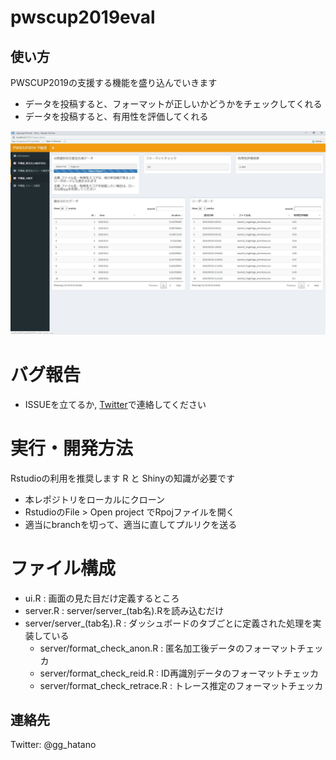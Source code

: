 # pwscup2019eval
## 使い方
PWSCUP2019の支援する機能を盛り込んでいきます
* データを投稿すると、フォーマットが正しいかどうかをチェックしてくれる
* データを投稿すると、有用性を評価してくれる

![動作イメージ](https://github.com/gghatano/pwscup2019eval/blob/images/PWSCUP2019_evalsystem.jpg?raw=true)


# バグ報告
* ISSUEを立てるか, [Twitter](https://twitter.com/gg_hatano)で連絡してください

# 実行・開発方法
Rstudioの利用を推奨します R と Shinyの知識が必要です
* 本レポジトリをローカルにクローン
* RstudioのFile > Open project でRpojファイルを開く
* 適当にbranchを切って、適当に直してプルリクを送る

# ファイル構成
* ui.R : 画面の見た目だけ定義するところ 
* server.R : server/server_(tab名).Rを読み込むだけ
* server/server_(tab名).R : ダッシュボードのタブごとに定義された処理を実装している
  * server/format_check_anon.R : 匿名加工後データのフォーマットチェッカ 
  * server/format_check_reid.R : ID再識別データのフォーマットチェッカ
  * server/format_check_retrace.R : トレース推定のフォーマットチェッカ

## 連絡先
Twitter: @gg_hatano
